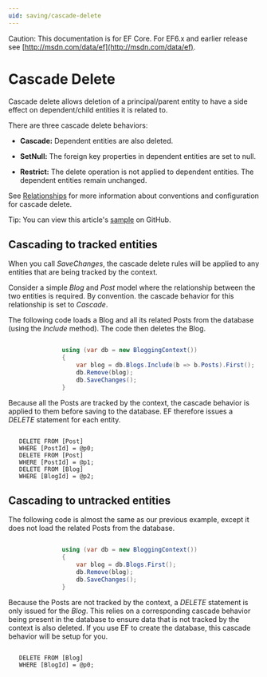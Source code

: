 ```yaml
---
uid: saving/cascade-delete
---
```

Caution: This documentation is for EF Core. For EF6.x and earlier release see [http://msdn.com/data/ef](http://msdn.com/data/ef).

  # Cascade Delete

Cascade delete allows deletion of a principal/parent entity to have a side effect on dependent/child entities it is related to.

There are three cascade delete behaviors:
   * **Cascade:** Dependent entities are also deleted.

   * **SetNull:** The foreign key properties in dependent entities are set to null.

   * **Restrict:** The delete operation is not applied to dependent entities. The dependent entities remain unchanged.

See [Relationships](../modeling/relationships.md) for more information about conventions and configuration for cascade delete.

Tip: You can view this article's [sample](https://github.com/aspnet/EntityFramework.Docs/tree/master/samples/Saving/Saving/CascadeDelete/) on GitHub.

  ## Cascading to tracked entities

When you call *SaveChanges*, the cascade delete rules will be applied to any entities that are being tracked by the context.

Consider a simple *Blog* and *Post* model where the relationship between the two entities is required. By convention. the cascade behavior for this relationship is set to *Cascade*.

The following code loads a Blog and all its related Posts from the database (using the *Include* method). The code then deletes the Blog.

<!-- literal_block {"language": "c#", "source": "/Users/shirhatti/src/EntityFramework.Docs/docs/saving/Saving/Saving/CascadeDelete/Sample.cs", "xml:space": "preserve", "classes": [], "backrefs": [], "names": [], "dupnames": [], "highlight_args": {"linenostart": 1}, "ids": [], "linenos": true} -->

````c#

               using (var db = new BloggingContext())
               {
                   var blog = db.Blogs.Include(b => b.Posts).First();
                   db.Remove(blog);
                   db.SaveChanges();
               }

   ````

Because all the Posts are tracked by the context, the cascade behavior is applied to them before saving to the database. EF therefore issues a  *DELETE* statement for each entity.

<!-- literal_block {"xml:space": "preserve", "classes": [], "backrefs": [], "names": [], "dupnames": [], "ids": []} -->

````

   DELETE FROM [Post]
   WHERE [PostId] = @p0;
   DELETE FROM [Post]
   WHERE [PostId] = @p1;
   DELETE FROM [Blog]
   WHERE [BlogId] = @p2;
   ````

  ## Cascading to untracked entities

The following code is almost the same as our previous example, except it does not load the related Posts from the database.

<!-- literal_block {"language": "c#", "source": "/Users/shirhatti/src/EntityFramework.Docs/docs/saving/Saving/Saving/CascadeDelete/Sample.cs", "xml:space": "preserve", "classes": [], "backrefs": [], "names": [], "dupnames": [], "highlight_args": {"linenostart": 1}, "ids": [], "linenos": true} -->

````c#

               using (var db = new BloggingContext())
               {
                   var blog = db.Blogs.First();
                   db.Remove(blog);
                   db.SaveChanges();
               }

   ````

Because the Posts are not tracked by the context, a *DELETE* statement is only issued for the *Blog*. This relies on a corresponding cascade behavior being present in the database to ensure data that is not tracked by the context is also deleted. If you use EF to create the database, this cascade behavior will be setup for you.

<!-- literal_block {"xml:space": "preserve", "classes": [], "backrefs": [], "names": [], "dupnames": [], "ids": []} -->

````

   DELETE FROM [Blog]
   WHERE [BlogId] = @p0;
   ````
